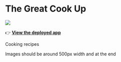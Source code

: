 # The Great Cook Up
![](https://upload.wikimedia.org/wikipedia/commons/6/6d/Good_Food_Display_-_NCI_Visuals_Online.jpg)

👉 **[View the deployed app](https://bit-shift-io.github.io/the-great-cook-up-website/)**

Cooking recipes

Images should be around 500px width and at the end
